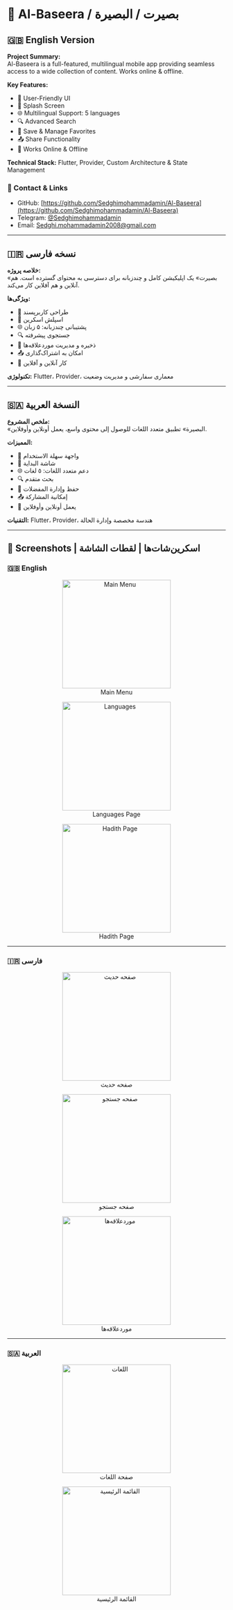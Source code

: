 # 🌟 Al-Baseera / بصیرت / البصيرة

## 🇬🇧 English Version

**Project Summary:**  
Al-Baseera is a full-featured, multilingual mobile app providing seamless access to a wide collection of content. Works online & offline.

**Key Features:**  
- 🌟 User-Friendly UI  
- 🚀 Splash Screen  
- 🌐 Multilingual Support: 5 languages  
- 🔍 Advanced Search  
- 💾 Save & Manage Favorites  
- 📤 Share Functionality  
- 🔄 Works Online & Offline

**Technical Stack:** Flutter, Provider, Custom Architecture & State Management

### 📌 Contact & Links
- GitHub: [https://github.com/Sedghimohammadamin/Al-Baseera](https://github.com/Sedghimohammadamin/Al-Baseera)  
- Telegram: [@Sedghimohammadamin](https://t.me/Sedghimohammadamin)  
- Email: Sedghi.mohammadamin2008@gmail.com

---

## 🇮🇷 نسخه فارسی

**خلاصه پروژه:**  
«بصیرت» یک اپلیکیشن کامل و چندزبانه برای دسترسی به محتوای گسترده است. هم آنلاین و هم آفلاین کار می‌کند.

**ویژگی‌ها:**  
- 🌟 طراحی کاربرپسند  
- 🚀 اسپلش اسکرین  
- 🌐 پشتیبانی چندزبانه: ۵ زبان  
- 🔍 جستجوی پیشرفته  
- 💾 ذخیره و مدیریت موردعلاقه‌ها  
- 📤 امکان به اشتراک‌گذاری  
- 🔄 کار آنلاین و آفلاین

**تکنولوژی:** Flutter، Provider، معماری سفارشی و مدیریت وضعیت

---

## 🇸🇦 النسخة العربية

**ملخص المشروع:**  
«البصيرة» تطبيق متعدد اللغات للوصول إلى محتوى واسع، يعمل أونلاين وأوفلاين.

**المميزات:**  
- 🌟 واجهة سهلة الاستخدام  
- 🚀 شاشة البداية  
- 🌐 دعم متعدد اللغات: ٥ لغات  
- 🔍 بحث متقدم  
- 💾 حفظ وإدارة المفضلات  
- 📤 إمكانية المشاركة  
- 🔄 يعمل أونلاين وأوفلاين

**التقنيات:** Flutter، Provider، هندسة مخصصة وإدارة الحالة


---

## 📸 Screenshots | اسکرین‌شات‌ها | لقطات الشاشة

### 🇬🇧 English
<p align="center">
  <img src="screenshot/MainMenu.png" alt="Main Menu" width="250"/>
  <br/>Main Menu
</p>

<p align="center">
  <img src="screenshot/Languages.png" alt="Languages" width="250"/>
  <br/>Languages Page
</p>

<p align="center">
  <img src="screenshot/HadithPage.png" alt="Hadith Page" width="250"/>
  <br/>Hadith Page
</p>

---

### 🇮🇷 فارسی
<p align="center">
  <img src="screenshot/HadithPageArabic.png" alt="صفحه حدیث" width="250"/>
  <br/>صفحه حدیث
</p>

<p align="center">
  <img src="screenshot/SearchPage.png" alt="صفحه جستجو" width="250"/>
  <br/>صفحه جستجو
</p>

<p align="center">
  <img src="screenshot/Favorites.png" alt="موردعلاقه‌ها" width="250"/>
  <br/>موردعلاقه‌ها
</p>

---

### 🇸🇦 العربية
<p align="center">
  <img src="screenshot/Languages.png" alt="اللغات" width="250"/>
  <br/>صفحة اللغات
</p>

<p align="center">
  <img src="screenshot/MainMenu.png" alt="القائمة الرئيسية" width="250"/>
  <br/>القائمة الرئيسية
</p>